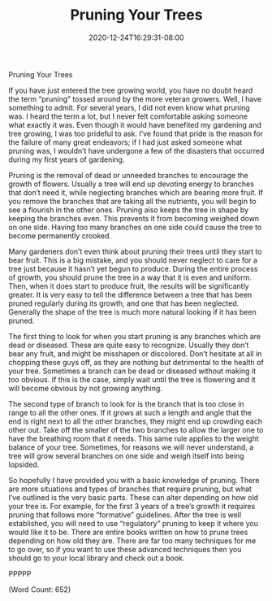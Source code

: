 ﻿---
title: "Pruning Your Trees"
date: 2020-12-24T16:29:31-08:00
description: "Fruit-Trees Tips for Web Success"
featured_image: "/images/Fruit-Trees.jpg"
tags: ["Fruit Trees"]
---

Pruning Your Trees

If you have just entered the tree growing world, you have no doubt heard the term “pruning” tossed around by the more veteran growers. Well, I have something to admit. For several years, I did not even know what pruning was. I heard the term a lot, but I never felt comfortable asking someone what exactly it was. Even though it would have benefited my gardening and tree growing, I was too prideful to ask. I’ve found that pride is the reason for the failure of many great endeavors; if I had just asked someone what pruning was, I wouldn’t have undergone a few of the disasters that occurred during my first years of gardening.

Pruning is the removal of dead or unneeded branches to encourage the growth of flowers. Usually a tree will end up devoting energy to branches that don’t need it, while neglecting branches which are bearing more fruit. If you remove the branches that are taking all the nutrients, you will begin to see a flourish in the other ones. Pruning also keeps the tree in shape by keeping the branches even. This prevents it from becoming weighed down on one side. Having too many branches on one side could cause the tree to become permanently crooked.

Many gardeners don’t even think about pruning their trees until they start to bear fruit. This is a big mistake, and you should never neglect to care for a tree just because it hasn’t yet begun to produce. During the entire process of growth, you should prune the tree in a way that it is even and uniform. Then, when it does start to produce fruit, the results will be significantly greater. It is very easy to tell the difference between a tree that has been pruned regularly during its growth, and one that has been neglected. Generally the shape of the tree is much more natural looking if it has been pruned.

The first thing to look for when you start pruning is any branches which are dead or diseased. These are quite easy to recognize. Usually they don’t bear any fruit, and might be misshapen or discolored. Don’t hesitate at all in chopping these guys off, as they are nothing but detrimental to the health of your tree. Sometimes a branch can be dead or diseased without making it too obvious. If this is the case, simply wait until the tree is flowering and it will become obvious by not growing anything.

The second type of branch to look for is the branch that is too close in range to all the other ones. If it grows at such a length and angle that the end is right next to all the other branches, they might end up crowding each other out. Take off the smaller of the two branches to allow the larger one to have the breathing room that it needs. This same rule applies to the weight balance of your tree. Sometimes, for reasons we will never understand, a tree will grow several branches on one side and weigh itself into being lopsided.

So hopefully I have provided you with a basic knowledge of pruning. There are more situations and types of branches that require pruning, but what I’ve outlined is the very basic parts. These can alter depending on how old your tree is. For example, for the first 3 years of a tree’s growth it requires pruning that follows more “formative” guidelines. After the tree is well established, you will need to use “regulatory” pruning to keep it where you would like it to be. There are entire books written on how to prune trees depending on how old they are. There are far too many techniques for me to go over, so if you want to use these advanced techniques then you should go to your local library and check out a book.


PPPPP

(Word Count: 652)
